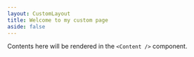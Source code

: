 ```yaml
---
layout: CustomLayout
title: Welcome to my custom page
aside: false
---
```


Contents here will be rendered in the `<Content />` component.